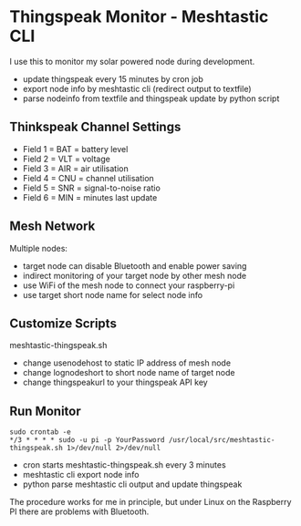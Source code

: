 # Thingspeak Monitor - Meshtastic CLI

I use this to monitor my solar powered node during development.

* update thingspeak every 15 minutes by cron job
* export node info by meshtastic cli (redirect output to textfile)
* parse nodeinfo from textfile and thingspeak update by python script

## Thinkspeak Channel Settings

* Field 1 = BAT = battery level
* Field 2 = VLT = voltage
* Field 3 = AIR = air utilisation
* Field 4 = CNU = channel utilisation
* Field 5 = SNR = signal-to-noise ratio
* Field 6 = MIN = minutes last update

## Mesh Network

Multiple nodes:

* target node can disable Bluetooth and enable power saving
* indirect monitoring of your target node by other mesh node
* use WiFi of the mesh node to connect your raspberry-pi
* use target short node name for select node info 

## Customize Scripts

meshtastic-thingspeak.sh

* change usenodehost to static IP address of mesh node
* change lognodeshort to short node name of target node
* change thingspeakurl to your thingspeak API key

## Run Monitor

```
sudo crontab -e
*/3 * * * * sudo -u pi -p YourPassword /usr/local/src/meshtastic-thingspeak.sh 1>/dev/null 2>/dev/null
```

* cron starts meshtastic-thingspeak.sh every 3 minutes
* meshtastic cli export node info
* python parse meshtastic cli output and update thingspeak

The procedure works for me in principle, but under Linux on the Raspberry PI there are problems with Bluetooth.
